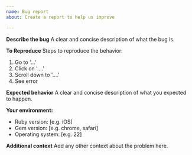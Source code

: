 ```yaml
---
name: Bug report
about: Create a report to help us improve

---
```


**Describe the bug**
A clear and concise description of what the bug is.

**To Reproduce**
Steps to reproduce the behavior:
1. Go to '...'
2. Click on '....'
3. Scroll down to '....'
4. See error

**Expected behavior**
A clear and concise description of what you expected to happen.

**Your environment:**
 - Ruby version: [e.g. iOS]
 - Gem version: [e.g. chrome, safari]
 - Operating system: [e.g. 22]

**Additional context**
Add any other context about the problem here.
